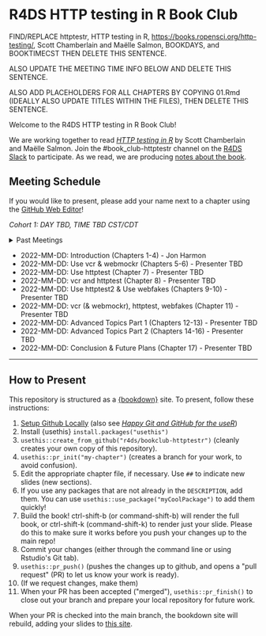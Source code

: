 # R4DS HTTP testing in R Book Club

FIND/REPLACE httptestr, HTTP testing in R, https://books.ropensci.org/http-testing/, Scott Chamberlain and Maëlle Salmon, BOOKDAYS, and BOOKTIMECST THEN DELETE THIS SENTENCE.

ALSO UPDATE THE MEETING TIME INFO BELOW AND DELETE THIS SENTENCE.

ALSO ADD PLACEHOLDERS FOR ALL CHAPTERS BY COPYING 01.Rmd (IDEALLY ALSO UPDATE TITLES WITHIN THE FILES), THEN DELETE THIS SENTENCE.

Welcome to the R4DS HTTP testing in R Book Club!

We are working together to read [_HTTP testing in R_](https://books.ropensci.org/http-testing/) by Scott Chamberlain and Maëlle Salmon.
Join the #book_club-httptestr channel on the [R4DS Slack](https://r4ds.io/join) to participate.
As we read, we are producing [notes about the book](https://r4ds.io/httptestr).

## Meeting Schedule

If you would like to present, please add your name next to a chapter using the [GitHub Web Editor](https://youtu.be/d41oc2OMAuI)!

*Cohort 1: DAY TBD, TIME TBD CST/CDT*

<details>
  <summary> Past Meetings </summary>
  
(none yet)
</details>

- 2022-MM-DD: Introduction (Chapters 1-4) - Jon Harmon
- 2022-MM-DD: Use vcr & webmockr (Chapters 5-6) - Presenter TBD
- 2022-MM-DD: Use httptest (Chapter 7) - Presenter TBD
- 2022-MM-DD: vcr and httptest (Chapter 8) - Presenter TBD
- 2022-MM-DD: Use httptest2 & Use webfakes (Chapters 9-10) - Presenter TBD
- 2022-MM-DD: vcr (& webmockr), httptest, webfakes (Chapter 11) - Presenter TBD
- 2022-MM-DD: Advanced Topics Part 1 (Chapters 12-13) - Presenter TBD
- 2022-MM-DD: Advanced Topics Part 2 (Chapters 14-16) - Presenter TBD
- 2022-MM-DD: Conclusion & Future Plans (Chapter 17) - Presenter TBD

<hr>


## How to Present

This repository is structured as a [{bookdown}](https://CRAN.R-project.org/package=bookdown) site.
To present, follow these instructions:

1. [Setup Github Locally](https://www.youtube.com/watch?v=hNUNPkoledI) (also see [_Happy Git and GitHub for the useR_](https://happygitwithr.com/github-acct.html))
2. Install {usethis} `install.packages("usethis")`
3. `usethis::create_from_github("r4ds/bookclub-httptestr")` (cleanly creates your own copy of this repository).
4. `usethis::pr_init("my-chapter")` (creates a branch for your work, to avoid confusion).
5. Edit the appropriate chapter file, if necessary. Use `##` to indicate new slides (new sections).
7. If you use any packages that are not already in the `DESCRIPTION`, add them. You can use `usethis::use_package("myCoolPackage")` to add them quickly!
8. Build the book! ctrl-shift-b (or command-shift-b) will render the full book, or ctrl-shift-k (command-shift-k) to render just your slide. Please do this to make sure it works before you push your changes up to the main repo!
9. Commit your changes (either through the command line or using Rstudio's Git tab).
10. `usethis::pr_push()` (pushes the changes up to github, and opens a "pull request" (PR) to let us know your work is ready).
11. (If we request changes, make them)
12. When your PR has been accepted ("merged"), `usethis::pr_finish()` to close out your branch and prepare your local repository for future work.

When your PR is checked into the main branch, the bookdown site will rebuild, adding your slides to [this site](https://r4ds.io/httptestr).
